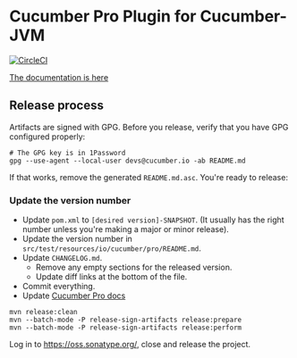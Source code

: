 # Cucumber Pro Plugin for Cucumber-JVM

[![CircleCI](https://circleci.com/gh/cucumber-ltd/cucumber-pro-plugin-jvm.svg?style=svg)](https://circleci.com/gh/cucumber-ltd/cucumber-pro-plugin-jvm)

[The documentation is here](https://jam.cucumber.io/projects/cucumber-pro-plugin-jvm)

## Release process

Artifacts are signed with GPG. Before you release, verify that you have
GPG configured properly:

    # The GPG key is in 1Password
    gpg --use-agent --local-user devs@cucumber.io -ab README.md

If that works, remove the generated `README.md.asc`. You're ready to release:

### Update the version number

* Update `pom.xml` to `[desired version]-SNAPSHOT`. (It usually has the right number unless you're making a major or minor release).
* Update the version number in `src/test/resources/io/cucumber/pro/README.md`.
* Update `CHANGELOG.md`.
  * Remove any empty sections for the released version. 
  * Update diff links at the bottom of the file.
* Commit everything.
* Update [Cucumber Pro docs](https://github.com/cucumber-ltd/cucumber-pro/blob/master/lib/cucumber-pro/web/test_results/installation_instructions_for_java.jsx)

```
mvn release:clean
mvn --batch-mode -P release-sign-artifacts release:prepare
mvn --batch-mode -P release-sign-artifacts release:perform
```

Log in to https://oss.sonatype.org/, close and release the project.
